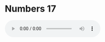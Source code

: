 # Numbers 17

<audio controls>
  <source src="https://openbible.com/audio/hays/BSB_04_Num_017_H.mp3" type="audio/mp3" />
  <a href="https://openbible.com/audio/hays/BSB_04_Num_017_H.mp3" download="https://openbible.com/audio/hays/BSB_04_Num_017_H.mp3">Download MP3 audio</a>.
</audio>

<!--@include: @/bible/translations/bsb/04_num/verses/017.md-->